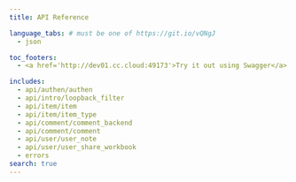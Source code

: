 ```yaml
---
title: API Reference

language_tabs: # must be one of https://git.io/vQNgJ
  - json

toc_footers:
  - <a href='http://dev01.cc.cloud:49173'>Try it out using Swagger</a>

includes:
  - api/authen/authen
  - api/intro/loopback_filter
  - api/item/item
  - api/item/item_type
  - api/comment/comment_backend
  - api/comment/comment
  - api/user/user_note
  - api/user/user_share_workbook
  - errors
search: true
---
```

